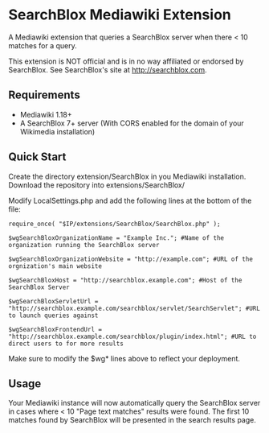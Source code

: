 SearchBlox Mediawiki Extension
==========

A Mediawiki extension that queries a SearchBlox server when there < 10 matches for a query.

This extension is NOT official and is in no way affiliated or endorsed by SearchBlox. 
See SearchBlox's site at http://searchblox.com.

## Requirements
* Mediawiki 1.18+
* A SearchBlox 7+ server (With CORS enabled for the domain of your Wikimedia installation)

## Quick Start
Create the directory extension/SearchBlox in you Mediawiki installation.
Download the repository into extensions/SearchBlox/

Modify LocalSettings.php and add the following lines at the bottom of the file:


    require_once( "$IP/extensions/SearchBlox/SearchBlox.php" );

    $wgSearchBloxOrganizationName = "Example Inc."; #Name of the organization running the SearchBlox server

    $wgSearchBloxOrganizationWebsite = "http://example.com"; #URL of the orgnization's main website

    $wgSearchBloxHost = "http://searchblox.example.com"; #Host of the SearchBlox Server

    $wgSearchBloxServletUrl = "http://searchblox.example.com/searchblox/servlet/SearchServlet"; #URL to launch queries against

    $wgSearchBloxFrontendUrl = "http://searchblox.example.com/searchblox/plugin/index.html"; #URL to direct users to for more results

Make sure to modify the $wg* lines above to reflect your deployment.

## Usage
Your Mediawiki instance will now automatically query the SearchBlox server in cases where < 10 "Page text matches" results were found.
The first 10 matches found by SearchBlox will be presented in the search results page.
